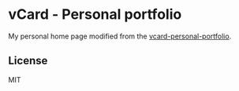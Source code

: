 # vCard - Personal portfolio


My personal home page modified from the [vcard-personal-portfolio](https://github.com/codewithsadee/vcard-personal-portfolio?tab=readme-ov-file).

## License

MIT

